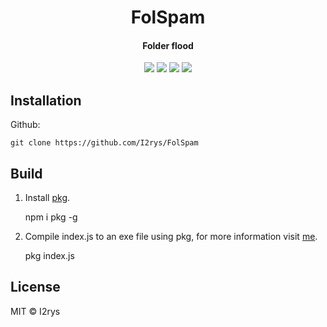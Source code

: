 <h1 align="center">FolSpam</h1>
<h4 align="center">Folder flood</h4>
<p align="center">
	<a href="https://github.com/I2rys/FolSpam/blob/main/LICENSE"><img src="https://img.shields.io/github/license/I2rys/FolSpam?style=flat-square"></img></a>
	<a href="https://github.com/I2rys/FolSpam"><img src="https://bettercodehub.com/edge/badge/I2rys/FolSpam?branch=main"></a>
	<a href="https://github.com/I2rys/FolSpam/issues"><img src="https://img.shields.io/github/issues/I2rys/FolSpam.svg"></img></a>
	<a href="https://nodejs.org/"><img src="https://img.shields.io/badge/-Nodejs-green?style=flat-square&logo=Node.js"></img></a>
</p>


## Installation
Github:

    git clone https://github.com/I2rys/FolSpam

## Build
 1. Install [pkg](https://www.npmjs.com/package/pkg).
 

    npm i pkg -g

 2. Compile index.js to an exe file using pkg, for more information visit [me](https://www.npmjs.com/package/pkg).

    pkg index.js


## License
MIT © I2rys
